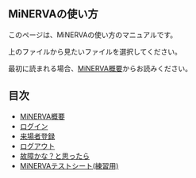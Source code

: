 ## MiNERVAの使い方

このページは、MiNERVAの使い方のマニュアルです。

上のファイルから見たいファイルを選択してください。

最初に読まれる場合、[MiNERVA概要](./01_about_MiNERVA.md)からお読みください。

## 目次

- [MiNERVA概要](01_about_MiNERVA.md)  
- [ログイン](02_login.md)
- [来場者登録](03_checkin.md)
- [ログアウト](04_logout.md)
- [故障かな？と思ったら](80_troubleshooting.md)
- [MiNERVAテストシート(練習用)](90_minerva_test.pdf)